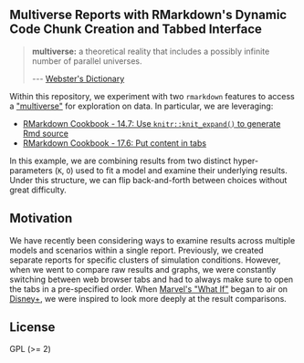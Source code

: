 ## Multiverse Reports with RMarkdown's Dynamic Code Chunk Creation and Tabbed Interface

> **multiverse:** a theoretical reality that includes a possibly infinite number of parallel universes.
> 
> --- [Webster's Dictionary](https://www.merriam-webster.com/dictionary/multiverse)

Within this repository, we experiment with two `rmarkdown` features to access a ["multiverse"](https://en.wikipedia.org/wiki/Multiverse) for exploration on data. In particular, we are leveraging:

- [RMarkdown Cookbook - 14.7: Use `knitr::knit_expand()` to generate Rmd source](https://bookdown.org/yihui/rmarkdown-cookbook/knit-expand.html)
- [RMarkdown Cookbook - 17.6: Put content in tabs](https://bookdown.org/yihui/rmarkdown-cookbook/html-tabs.html)

In this example, we are combining results from two distinct hyper-parameters (`K`, `O`) used to fit a model and examine their underlying results.
Under this structure, we can flip back-and-forth between choices without great difficulty. 

## Motivation

We have recently been considering ways to examine results across multiple models and scenarios within a single report. 
Previously, we created separate reports for specific clusters of simulation conditions.
However, when we went to compare raw results and graphs, we were constantly switching between web browser tabs and 
had to always make sure to open the tabs in a pre-specified order. 
When [Marvel's "What If"](https://en.wikipedia.org/wiki/What_If...%3F_(TV_series)) began to air on [Disney+](https://www.disneyplus.com),
we were inspired to look more deeply at the result comparisons. 

## License

GPL (\>= 2)
